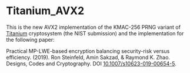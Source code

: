 # Titanium_AVX2

This is the new AVX2 implementation of the KMAC-256 PRNG variant of [Titanium](http://users.monash.edu.au/~rste/Titanium.html) cryptosystem (the NIST submission) and the implementation for the following paper:

Practical MP-LWE-based encryption balancing security-risk versus efficiency. (2019). Ron Steinfeld, Amin Sakzad, & Raymond K. Zhao. Designs, Codes and Cryptography. DOI [10.1007/s10623-019-00654-5](https://doi.org/10.1007/s10623-019-00654-5).

